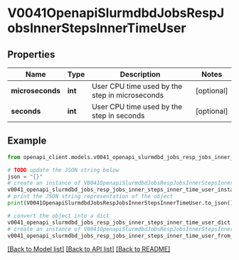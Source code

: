 # V0041OpenapiSlurmdbdJobsRespJobsInnerStepsInnerTimeUser


## Properties

Name | Type | Description | Notes
------------ | ------------- | ------------- | -------------
**microseconds** | **int** | User CPU time used by the step in microseconds | [optional] 
**seconds** | **int** | User CPU time used by the step in seconds | [optional] 

## Example

```python
from openapi_client.models.v0041_openapi_slurmdbd_jobs_resp_jobs_inner_steps_inner_time_user import V0041OpenapiSlurmdbdJobsRespJobsInnerStepsInnerTimeUser

# TODO update the JSON string below
json = "{}"
# create an instance of V0041OpenapiSlurmdbdJobsRespJobsInnerStepsInnerTimeUser from a JSON string
v0041_openapi_slurmdbd_jobs_resp_jobs_inner_steps_inner_time_user_instance = V0041OpenapiSlurmdbdJobsRespJobsInnerStepsInnerTimeUser.from_json(json)
# print the JSON string representation of the object
print(V0041OpenapiSlurmdbdJobsRespJobsInnerStepsInnerTimeUser.to_json())

# convert the object into a dict
v0041_openapi_slurmdbd_jobs_resp_jobs_inner_steps_inner_time_user_dict = v0041_openapi_slurmdbd_jobs_resp_jobs_inner_steps_inner_time_user_instance.to_dict()
# create an instance of V0041OpenapiSlurmdbdJobsRespJobsInnerStepsInnerTimeUser from a dict
v0041_openapi_slurmdbd_jobs_resp_jobs_inner_steps_inner_time_user_from_dict = V0041OpenapiSlurmdbdJobsRespJobsInnerStepsInnerTimeUser.from_dict(v0041_openapi_slurmdbd_jobs_resp_jobs_inner_steps_inner_time_user_dict)
```
[[Back to Model list]](../README.md#documentation-for-models) [[Back to API list]](../README.md#documentation-for-api-endpoints) [[Back to README]](../README.md)


